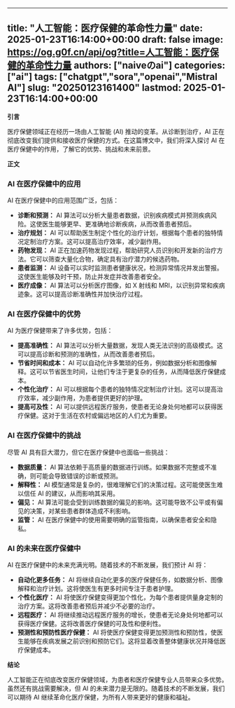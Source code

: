
---
title: "人工智能：医疗保健的革命性力量"
date: 2025-01-23T16:14:00+00:00
draft: false
image: https://og.g0f.cn/api/og?title=人工智能：医疗保健的革命性力量
authors: ["naiveのai"]
categories: ["ai"]
tags: ["chatgpt","sora","openai","Mistral AI"]
slug: "20250123161400"
lastmod: 2025-01-23T16:14:00+00:00
---
**引言**

医疗保健领域正在经历一场由人工智能 (AI) 推动的变革。从诊断到治疗，AI 正在彻底改变我们提供和接收医疗保健的方式。在这篇博文中，我们将深入探讨 AI 在医疗保健中的作用，了解它的优势、挑战和未来前景。

**正文**

### AI 在医疗保健中的应用

AI 在医疗保健中的应用范围广泛，包括：

- **诊断和预测：** AI 算法可以分析大量患者数据，识别疾病模式并预测疾病风险。这使医生能够更早、更准确地诊断疾病，从而改善患者预后。
- **治疗规划：** AI 可以帮助医生制定个性化的治疗计划，根据每个患者的独特情况定制治疗方案。这可以提高治疗效率，减少副作用。
- **药物发现：** AI 正在加速药物发现过程，帮助研究人员识别和开发新的治疗方法。它可以筛查大量化合物，确定具有治疗潜力的候选药物。
- **患者监测：** AI 设备可以实时监测患者健康状况，检测异常情况并发出警报。这使医生能够及时干预，防止并发症并改善患者安全。
- **医疗成像：** AI 算法可以分析医疗图像，如 X 射线和 MRI，以识别异常和疾病迹象。这可以提高诊断准确性并加快治疗过程。

### AI 在医疗保健中的优势

AI 为医疗保健带来了许多优势，包括：

- **提高准确性：** AI 算法可以分析大量数据，发现人类无法识别的高级模式。这可以提高诊断和预测的准确性，从而改善患者预后。
- **节省时间和成本：** AI 可以自动化许多繁琐的任务，例如数据分析和图像解释。这可以节省医生时间，让他们专注于更复杂的任务，从而降低医疗保健成本。
- **个性化治疗：** AI 可以根据每个患者的独特情况定制治疗计划。这可以提高治疗效率，减少副作用，为患者提供更好的护理。
- **提高可及性：** AI 可以提供远程医疗服务，使患者无论身处何地都可以获得医疗保健。这对于生活在农村或偏远地区的人们尤为重要。

### AI 在医疗保健中的挑战

尽管 AI 具有巨大潜力，但它在医疗保健中也面临一些挑战：

- **数据质量：** AI 算法依赖于高质量的数据进行训练。如果数据不完整或不准确，则可能会导致错误的诊断或预测。
- **解释性：** AI 模型通常是复杂的，很难理解它们的决策过程。这可能使医生难以信任 AI 的建议，从而影响其采用。
- **偏见：** AI 算法可能会受到训练数据的偏见的影响。这可能导致不公平或有偏见的决策，对某些患者群体造成不利影响。
- **监管：** AI 在医疗保健中的使用需要明确的监管指南，以确保患者安全和隐私。

### AI 的未来在医疗保健中

AI 在医疗保健中的未来充满光明。随着技术的不断发展，我们预计 AI 将：

- **自动化更多任务：** AI 将继续自动化更多的医疗保健任务，如数据分析、图像解释和治疗计划。这将使医生有更多时间专注于患者护理。
- **个性化医疗：** AI 将使医疗保健变得更加个性化，为每个患者提供量身定制的治疗方案。这将改善患者预后并减少不必要的治疗。
- **远程医疗：** AI 将继续推动远程医疗服务的增长，使患者无论身处何地都可以获得医疗保健。这将改善医疗保健的可及性和便利性。
- **预测性和预防性医疗保健：** AI 将使医疗保健变得更加预测性和预防性，使医生能够在疾病发展之前识别和预防它们。这将显着改善整体健康状况并降低医疗保健成本。

**结论**

人工智能正在彻底改变医疗保健领域，为患者和医疗保健专业人员带来众多优势。虽然还有挑战需要解决，但 AI 的未来潜力是无限的。随着技术的不断发展，我们可以期待 AI 继续革命化医疗保健，为所有人带来更好的健康和福祉。